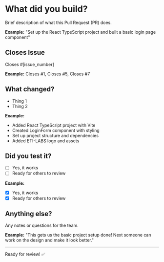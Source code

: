# What did you build?

Brief description of what this Pull Request (PR) does.

**Example:** "Set up the React TypeScript project and built a basic login page component"

## Closes Issue
Closes #[issue_number]

**Example:** Closes #1, Closes #5, Closes #7

## What changed?
- Thing 1
- Thing 2

**Example:**
- Added React TypeScript project with Vite
- Created LoginForm component with styling
- Set up project structure and dependencies
- Added ETI-LABS logo and assets

## Did you test it?
- [ ] Yes, it works
- [ ] Ready for others to review

**Example:**
- [x] Yes, it works
- [x] Ready for others to review

## Anything else?
Any notes or questions for the team.

**Example:** "This gets us the basic project setup done! Next someone can work on the design and make it look better."

---
Ready for review! ✅